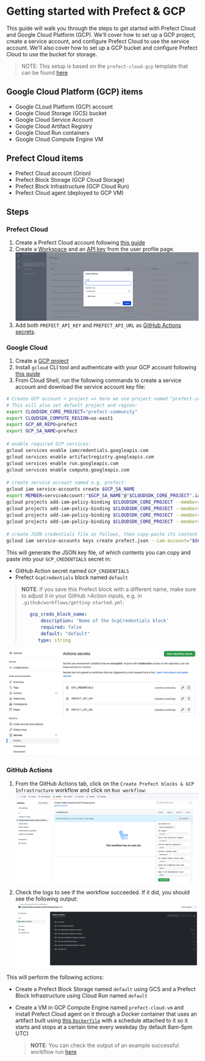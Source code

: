 # Getting started with Prefect & GCP

This guide will walk you through the steps to get started with Prefect Cloud and Google Cloud Platform (GCP). We'll cover how to set up a GCP project, create a service account, and configure Prefect Cloud to use the service account. We'll also cover how to set up a GCP bucket and configure Prefect Cloud to use the bucket for storage.

>NOTE: This setup is based on the `prefect-cloud-gcp` template that can be found [here](https://github.com/anna-geller/prefect-cloud-gcp)

## Google Cloud Platform (GCP) items

- Google CLoud Platform (GCP) account
- Google Cloud Storage (GCS) bucket
- Google Cloud Service Account
- Google Cloud Artifact Registry
- Google Cloud Run containers
- Google Cloud Compute Engine VM

## Prefect Cloud items

- Prefect Cloud account (Orion)
- Prefect Block Storage (GCP Cloud Storage)
- Prefect Block Infrastructure (GCP Cloud Run)
- Prefect Cloud agent (deployed to GCP VM)

## Steps

### Prefect Cloud

1. Create a Prefect Cloud account following [this guide](https://docs.prefect.io/orion/core/getting_started/installation.html#sign-up-for-prefect-cloud)
2. Create a [Workspace](https://docs.prefect.io/orion/core/getting_started/installation.html#create-a-workspace) and an [API key](https://docs.prefect.io/orion/core/getting_started/installation.html#generate-an-api-key) from the user profile page.
   ![API key](img/prefect_api_key.png)
3. Add both `PREFECT_API_KEY` and `PREFECT_API_URL` as [GitHub Actions secrets](https://docs.github.com/en/actions/security-guides/encrypted-secrets).

### Google Cloud

1. Create a [GCP project](https://cloud.google.com/resource-manager/docs/creating-managing-projects)
2. Install `gcloud` CLI tool and authenticate with your GCP account following [this guide](https://cloud.google.com/sdk/docs/install)
3. From Cloud Shell, run the following commands to create a service account and download the service account key file:

```bash
# Create GCP account + project => here we use project named "prefect-community" - replace it with your project name
# This will also set default project and region:
export CLOUDSDK_CORE_PROJECT="prefect-community"
export CLOUDSDK_COMPUTE_REGION=us-east1
export GCP_AR_REPO=prefect
export GCP_SA_NAME=prefect

# enable required GCP services:
gcloud services enable iamcredentials.googleapis.com
gcloud services enable artifactregistry.googleapis.com
gcloud services enable run.googleapis.com
gcloud services enable compute.googleapis.com

# create service account named e.g. prefect:
gcloud iam service-accounts create $GCP_SA_NAME
export MEMBER=serviceAccount:"$GCP_SA_NAME"@"$CLOUDSDK_CORE_PROJECT".iam.gserviceaccount.com
gcloud projects add-iam-policy-binding $CLOUDSDK_CORE_PROJECT --member=$MEMBER --role="roles/run.admin"
gcloud projects add-iam-policy-binding $CLOUDSDK_CORE_PROJECT --member=$MEMBER --role="roles/compute.instanceAdmin.v1"
gcloud projects add-iam-policy-binding $CLOUDSDK_CORE_PROJECT --member=$MEMBER --role="roles/artifactregistry.admin"
gcloud projects add-iam-policy-binding $CLOUDSDK_CORE_PROJECT --member=$MEMBER --role="roles/iam.serviceAccountUser"

# create JSON credentials file as follows, then copy-paste its content into your GHA Secret + Prefect GcpCredentials block:
gcloud iam service-accounts keys create prefect.json --iam-account="$GCP_SA_NAME"@"$CLOUDSDK_CORE_PROJECT".iam.gserviceaccount.com
```

This will generate the JSON key file, of which contents you can copy and paste into your `GCP_CREDENTIALS` secret in:

- GitHub Action secret named `GCP_CREDENTIALS`
- Prefect `GcpCredentials` block named `default`

>**NOTE**: if you save this Prefect block with a different name, make sure to adjust it in your GitHub >Action inputs, e.g. in `.github/workflows/getting-started.yml`:
>
>```yml
>    gcp_creds_block_name:
>        description: 'Name of the GcpCredentials block'
>        required: false
>        default: "default"
>       type: string
>```

![GitHub secrets](img/github_secrets.png)

### GitHub Actions

1. From the GitHub Actions tab, click on the `Create Prefect blocks & GCP Infrastructure` workflow and click on `Run workflow`:
   ![GitHub Actions Workflow](img/github_workflows_run.png)

2. Check the logs to see if the workflow succeeded. If it did, you should see the following output:
   ![GitHub Actions output](img/github_actions_output.png)

This will perform the following actions:

- Create a Prefect Block Storage named `default` using GCS and a Prefect Block Infrastructure using Cloud Run named `default`

- Create a VM in GCP Compute Engine named `prefect-cloud-vm` and install Prefect Cloud agent on it through a Docker container that uses an artifact built using [this `Dockerfile`](../Dockerfile) with a schedule attached to it so it starts and stops at a certain time every weekday (by default 8am-5pm UTC)

    >**NOTE**: You can check the output of an example successful workflow run [here](assets/setup_logs)